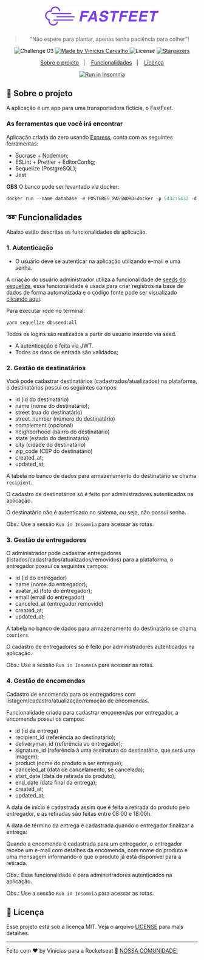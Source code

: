 <h1 align="center">
  <img alt="Fastfeet" title="Fastfeet" src=".github/logo.png" width="300px" />
</h1>

<blockquote align="center">“Não espere para plantar, apenas tenha paciência para colher”!</blockquote>

<p align="center">
  <img alt="Challenge 03" src="https://img.shields.io/badge/challenge-03-%2304D361">

  <a href="https://github.com/carvalhoviniciusluiz">
    <img alt="Made by Vinicius Carvalho" src="https://img.shields.io/badge/made%20by-Vinicius%20Carvalho-%2304D361">
  </a>

  <img alt="License" src="https://img.shields.io/badge/license-MIT-%2304D361">

  <a href="https://github.com/Rocketseat/bootcamp-gostack-desafio-02/stargazers">
    <img alt="Stargazers" src="https://img.shields.io/github/stars/rocketseat/bootcamp-gostack-desafio-02?style=social">
  </a>
</p>

<p align="center">
  <a href="#rocket-sobre-o-projeto">Sobre o projeto</a>&nbsp;&nbsp;&nbsp;|&nbsp;&nbsp;&nbsp;
  <a href="#loop-funcionalidades">Funcionalidades</a>&nbsp;&nbsp;&nbsp;|&nbsp;&nbsp;&nbsp;
  <a href="#memo-licença">Licença</a>
</p>

<p align="center">
  <a href="https://insomnia.rest/run/?label=Fastfeet&uri=https%3A%2F%2Fraw.githubusercontent.com%2Fcarvalhoviniciusluiz%2Ffastfeet%2Fmaster%2F.github%2Fexport.json%3Ftoken%3DAFH4PNFBI35A64MIYC4MA2C6GJFQE" target="_blank"><img src="https://insomnia.rest/images/run.svg" alt="Run in Insomnia"></a>
</p>

## :rocket: Sobre o projeto

A aplicação é um app para uma transportadora fictícia, o FastFeet.

### **As ferramentas que você irá encontrar**

Aplicação criada do zero usando [Express](https://expressjs.com/), conta com as seguintes ferramentas:

- Sucrase + Nodemon;
- ESLint + Prettier + EditorConfig;
- Sequelize (PostgreSQL);
- Jest

__OBS__ O banco pode ser levantado via docker:

```js
docker run --name database -e POSTGRES_PASSWORD=docker -p 5432:5432 -d postgres
```

## :loop: Funcionalidades

Abaixo estão descritas as funcionalidades da aplicação.

### **1. Autenticação**

- O usuário deve se autenticar na aplicação utilizando e-mail e uma senha.

A criação do usuário administrador utiliza a funcionalidade de [seeds do sequelize](https://sequelize.org/master/manual/migrations.html#creating-first-seed), essa funcionalidade é usada para criar registros na base de dados de forma automatizada e o código fonte pode ser visualizado [clicando aqui](https://github.com/carvalhoviniciusluiz/fastfeet/blob/master/src/database/seeds/20200128174234-admin-user.js).

Para executar rode no terminal:

    yarn sequelize db:seed:all

Todos os logins são realizados a partir do usuário inserido via seed.

- A autenticação é feita via JWT.
- Todos os daos de entrada são validados;

### **2. Gestão de destinatários**

Você pode cadastrar destinatários (cadastrados/atualizados) na plataforma, o destinatários possui os seguintes campos:

- id (id do destinatário)
- name (nome do destinatário);
- street (rua do destinatário)
- street_number (número do destinatário)
- complement (opcional)
- neighborhood (bairro do destinatário)
- state (estado do destinatário)
- city (cidade do destinatário)
- zip_code (CEP do destinatário)
- created_at;
- updated_at;

A tabela no banco de dados para armazenamento do destinatário se chama `recipient`.

O cadastro de destinatários só é feito por administradores autenticados na aplicação.

O destinatário não é autenticado no sistema, ou seja, não possui senha.

Obs.: Use a sessão `Run in Insomnia` para acessar as rotas.

### **3. Gestão de entregadores**

O administrador pode cadastrar entregadores (listados/cadastrados/atualizados/removidos) para a plataforma, o entregador possui os seguintes campos:

- id (id do entregador)
- name (nome do entregador);
- avatar_id (foto do entregador);
- email (email do entregador)
- canceled_at (entregador removido)
- created_at;
- updated_at;

A tabela no banco de dados para armazenamento do destinatário se chama `couriers`.

O cadastro de entregadores só é feito por administradores autenticados na aplicação.

Obs.: Use a sessão `Run in Insomnia` para acessar as rotas.

### **4. Gestão de encomendas**

Cadastro de encomenda para os entregadores com listagem/cadastro/atualização/remoção de encomendas.

Funcionalidade criada para cadastrar encomendas por entregador, a encomenda possui os campos:

- id (id da entrega)
- recipient_id (referência ao destinatário);
- deliveryman_id (referência ao entregador);
- signature_id (referência à uma assinatura do destinatário, que será uma imagem);
- product (nome do produto a ser entregue);
- canceled_at (data de cancelamento, se cancelada);
- start_date (data de retirada do produto);
- end_date (data final da entrega);
- created_at;
- updated_at;

A data de início é cadastrada assim que é feita a retirada do produto pelo entregador, e as retiradas são feitas entre 08:00 e 18:00h.

A data de término da entrega é cadastrada quando o entregador finalizar a entrega:

Quando a encomenda é cadastrada para um entregador, o entregador recebe um e-mail com detalhes da encomenda, com nome do produto e uma mensagem informando-o que o produto já está disponível para a retirada.

Obs.: Essa funcionalidade é para administradores autenticados na aplicação.

Obs.: Use a sessão `Run in Insomnia` para acessar as rotas.

## :memo: Licença

Esse projeto está sob a licença MIT. Veja o arquivo [LICENSE](LICENSE.md) para mais detalhes.

---

Feito com ♥ by Vinícius para a Rocketseat :wave: [NOSSA COMUNIDADE!](https://discordapp.com/invite/gCRAFhc)
